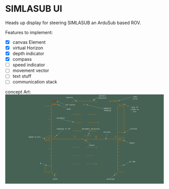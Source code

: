 # SIMLASUB UI

Heads up display for steering SIMLASUB an ArduSub based ROV.

Features to implement:
- [x] canvas Element
- [x] virtual Horizon
- [x] depth indicator
- [x] compass
- [ ] speed indicator
- [ ] movement vector
- [ ] text stuff
- [ ] communication stack

concept Art:
![Image of Heads-Up dislay](example.png)